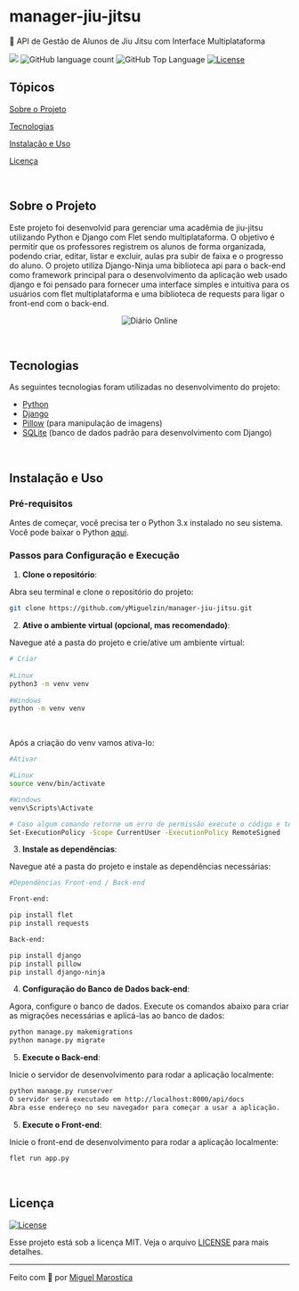 # manager-jiu-jitsu
🥋 API de Gestão de Alunos de Jiu Jitsu com Interface Multiplataforma
<p>
  <img src="https://img.shields.io/badge/made%20by-Miguel%20Marostica-04D361?style=flat-square">
  <img alt="GitHub language count" src="https://img.shields.io/github/languages/count/yMiguelzin/manager-jiu-jitsu?color=04D361&style=flat-square">
  <img alt="GitHub Top Language" src="https://img.shields.io/github/languages/top/yMiguelzin/manager-jiu-jitsu?color=04D361&style=flat-square">
  <a href="https://opensource.org/licenses/MIT">
    <img alt="License" src="https://img.shields.io/badge/license-MIT-04D361?style=flat-square">
  </a>
</p>

## Tópicos

[Sobre o Projeto](#sobre-o-projeto)

[Tecnologias](#tecnologias)

[Instalação e Uso](#instalação-e-uso)

[Licença](#licença)

<br>

## Sobre o Projeto

Este projeto foi desenvolvid para gerenciar uma acadêmia de jiu-jitsu utilizando Python e Django com Flet sendo multiplataforma. O objetivo é permitir que os professores registrem os alunos de forma organizada, podendo criar, editar, listar e excluir, aulas pra subir de faixa e o progresso do aluno. O projeto utiliza Django-Ninja uma biblioteca api para o back-end como framework principal para o desenvolvimento da aplicação web usado django e foi pensado para fornecer uma interface simples e intuitiva para os usuários com flet multiplataforma e uma biblioteca de requests para ligar o front-end com o back-end.

<p align="center">
  <img src="odiario.png" alt="Diário Online">
</p>

<br>

## Tecnologias

As seguintes tecnologias foram utilizadas no desenvolvimento do projeto:

- [Python](https://www.python.org/)
- [Django](https://www.djangoproject.com/)
- [Pillow](https://python-pillow.org/) (para manipulação de imagens)
- [SQLite](https://www.sqlite.org/index.html) (banco de dados padrão para desenvolvimento com Django)

<br>

## Instalação e Uso

### Pré-requisitos

Antes de começar, você precisa ter o Python 3.x instalado no seu sistema. Você pode baixar o Python [aqui](https://www.python.org/downloads/).

### Passos para Configuração e Execução

1. **Clone o repositório**:

  Abra seu terminal e clone o repositório do projeto:

  ```bash
  git clone https://github.com/yMiguelzin/manager-jiu-jitsu.git

  ```
2. **Ative o ambiente virtual (opcional, mas recomendado)**:

  Navegue até a pasta do projeto e crie/ative um ambiente virtual:

  ```bash
  # Criar
    
  #Linux
  python3 -m venv venv
    
  #Windows
  python -m venv venv
  ```

<br>

Após a criação do venv vamos ativa-lo:

  ```bash
  #Ativar

  #Linux
  source venv/bin/activate
  
  #Windows
  venv\Scripts\Activate

  # Caso algum comando retorne um erro de permissão execute o código e tente novamente:
  Set-ExecutionPolicy -Scope CurrentUser -ExecutionPolicy RemoteSigned

  ```

3. **Instale as dependências**:

  Navegue até a pasta do projeto e instale as dependências necessárias:

  ```bash
  #Dependências Front-end / Back-end

  Front-end:

  pip install flet
  pip install requests

  Back-end:

  pip install django
  pip install pillow
  pip install django-ninja


  ```

4. **Configuração do Banco de Dados back-end**:

  Agora, configure o banco de dados. Execute os comandos abaixo para criar as migrações necessárias e aplicá-las ao banco de dados:
  
  ```bash
  python manage.py makemigrations
  python manage.py migrate

  ```
5. **Execute o Back-end**:

  Inicie o servidor de desenvolvimento para rodar a aplicação localmente:
  
  ```bash
  python manage.py runserver
  O servidor será executado em http://localhost:8000/api/docs
  Abra esse endereço no seu navegador para começar a usar a aplicação.
  
  ```

5. **Execute o Front-end**:

  Inicie o front-end de desenvolvimento para rodar a aplicação localmente:
  
  ```bash
  flet run app.py
  
  ```

  <br>
  
## Licença
<a href="https://opensource.org/licenses/MIT">
    <img alt="License" src="https://img.shields.io/badge/license-MIT-04D361?style=flat-square">
</a>

<br>

Esse projeto está sob a licença MIT. Veja o arquivo [LICENSE](/LICENSE) para mais detalhes.

---

Feito com 💚 por [Miguel Marostica](https://github.com/yMiguelzin)

